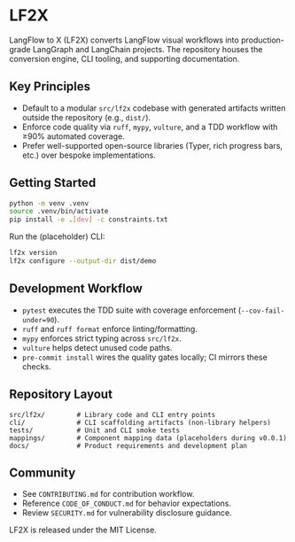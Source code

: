 # LF2X

LangFlow to X (LF2X) converts LangFlow visual workflows into production-grade LangGraph and LangChain projects. The repository houses the conversion engine, CLI tooling, and supporting documentation.

## Key Principles
- Default to a modular `src/lf2x` codebase with generated artifacts written outside the repository (e.g., `dist/`).
- Enforce code quality via `ruff`, `mypy`, `vulture`, and a TDD workflow with ≥90% automated coverage.
- Prefer well-supported open-source libraries (Typer, rich progress bars, etc.) over bespoke implementations.

## Getting Started
```bash
python -m venv .venv
source .venv/bin/activate
pip install -e .[dev] -c constraints.txt
```

Run the (placeholder) CLI:
```bash
lf2x version
lf2x configure --output-dir dist/demo
```

## Development Workflow
- `pytest` executes the TDD suite with coverage enforcement (`--cov-fail-under=90`).
- `ruff` and `ruff format` enforce linting/formatting.
- `mypy` enforces strict typing across `src/lf2x`.
- `vulture` helps detect unused code paths.
- `pre-commit install` wires the quality gates locally; CI mirrors these checks.

## Repository Layout
```
src/lf2x/        # Library code and CLI entry points
cli/             # CLI scaffolding artifacts (non-library helpers)
tests/           # Unit and CLI smoke tests
mappings/        # Component mapping data (placeholders during v0.0.1)
docs/            # Product requirements and development plan
```

## Community
- See `CONTRIBUTING.md` for contribution workflow.
- Reference `CODE_OF_CONDUCT.md` for behavior expectations.
- Review `SECURITY.md` for vulnerability disclosure guidance.

LF2X is released under the MIT License.

